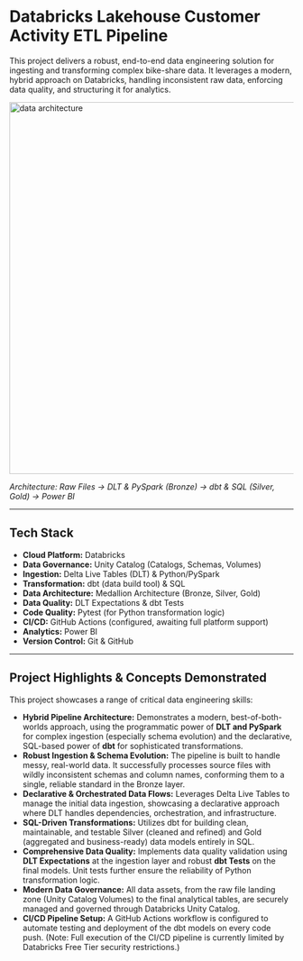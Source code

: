 # Databricks Lakehouse Customer Activity ETL Pipeline

This project delivers a robust, end-to-end data engineering solution for ingesting and transforming complex bike-share data. It leverages a modern, hybrid approach on Databricks, handling inconsistent raw data, enforcing data quality, and structuring it for analytics.

<img width="1146" height="660" alt="data architecture" src="https://github.com/user-attachments/assets/4fe7f493-31db-42a9-9931-c0bdb9373514" />

*Architecture: Raw Files -> DLT & PySpark (Bronze) -> dbt & SQL (Silver, Gold) -> Power BI*

---

## Tech Stack

* **Cloud Platform:** Databricks
* **Data Governance:** Unity Catalog (Catalogs, Schemas, Volumes)
* **Ingestion:** Delta Live Tables (DLT) & Python/PySpark
* **Transformation:** dbt (data build tool) & SQL
* **Data Architecture:** Medallion Architecture (Bronze, Silver, Gold)
* **Data Quality:** DLT Expectations & dbt Tests
* **Code Quality:** Pytest (for Python transformation logic)
* **CI/CD:** GitHub Actions (configured, awaiting full platform support)
* **Analytics:** Power BI
* **Version Control:** Git & GitHub 

---

## Project Highlights & Concepts Demonstrated

This project showcases a range of critical data engineering skills:

* **Hybrid Pipeline Architecture:** Demonstrates a modern, best-of-both-worlds approach, using the programmatic power of **DLT and PySpark** for complex ingestion (especially schema evolution) and the declarative, SQL-based power of **dbt** for sophisticated transformations.
* **Robust Ingestion & Schema Evolution:** The pipeline is built to handle messy, real-world data. It successfully processes source files with wildly inconsistent schemas and column names, conforming them to a single, reliable standard in the Bronze layer.
* **Declarative & Orchestrated Data Flows:** Leverages Delta Live Tables to manage the initial data ingestion, showcasing a declarative approach where DLT handles dependencies, orchestration, and infrastructure.
* **SQL-Driven Transformations:** Utilizes dbt for building clean, maintainable, and testable Silver (cleaned and refined) and Gold (aggregated and business-ready) data models entirely in SQL.
* **Comprehensive Data Quality:** Implements data quality validation using **DLT Expectations** at the ingestion layer and robust **dbt Tests** on the final models. Unit tests further ensure the reliability of Python transformation logic.
* **Modern Data Governance:** All data assets, from the raw file landing zone (Unity Catalog Volumes) to the final analytical tables, are securely managed and governed through Databricks Unity Catalog.
* **CI/CD Pipeline Setup:** A GitHub Actions workflow is configured to automate testing and deployment of the dbt models on every code push. (Note: Full execution of the CI/CD pipeline is currently limited by Databricks Free Tier security restrictions.)
